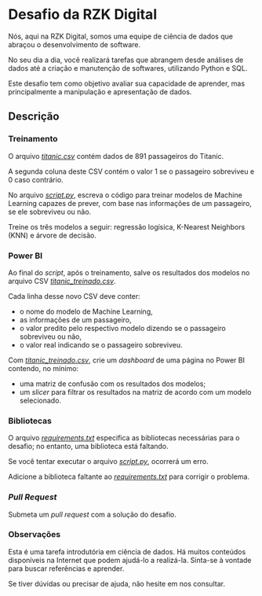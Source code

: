 # Desafio da RZK Digital

Nós, aqui na RZK Digital, somos uma equipe de ciência de dados que abraçou o desenvolvimento de software.

No seu dia a dia, você realizará tarefas que abrangem desde análises de dados até a criação e manutenção de softwares, utilizando Python e SQL.

Este desafio tem como objetivo avaliar sua capacidade de aprender, mas principalmente a manipulação e apresentação de dados.

## Descrição

### Treinamento

O arquivo [_titanic.csv_](./titanic.csv) contém dados de 891 passageiros do Titanic.

A segunda coluna deste CSV contém o valor 1 se o passageiro sobreviveu e 0 caso contrário.

No arquivo [_script.py_](./script.py), escreva o código para treinar modelos de Machine Learning capazes de prever, com base nas informações de um passageiro, se ele sobreviveu ou não.

Treine os três modelos a seguir: regressão logísica, K-Nearest Neighbors (KNN) e árvore de decisão.

### Power BI

Ao final do _script_, após o treinamento, salve os resultados dos modelos no arquivo CSV [_titanic_treinado.csv_](./titanic_treinado.csv).

Cada linha desse novo CSV deve conter:

- o nome do modelo de Machine Learning,
- as informações de um passageiro,
- o valor predito pelo respectivo modelo dizendo se o passageiro sobreviveu ou não,
- o valor real indicando se o passageiro sobreviveu.

Com [_titanic_treinado.csv_](./titanic_treinado.csv), crie um _dashboard_ de uma página no Power BI contendo, no mínimo:

- uma matriz de confusão com os resultados dos modelos;
- um _slicer_ para filtrar os resultados na matriz de acordo com um modelo selecionado.

### Bibliotecas

O arquivo [_requirements.txt_](./requirements.txt) especifica as bibliotecas necessárias para o desafio; no entanto, uma biblioteca está faltando.

Se você tentar executar o arquivo [_script.py_](./script.py), ocorrerá um erro.

Adicione a biblioteca faltante ao [_requirements.txt_](./requirements.txt) para corrigir o problema.

### _Pull Request_

Submeta um _pull request_ com a solução do desafio.

### Observações

Esta é uma tarefa introdutória em ciência de dados. Há muitos conteúdos disponíveis na Internet que podem ajudá-lo a realizá-la. Sinta-se à vontade para buscar referências e aprender.

Se tiver dúvidas ou precisar de ajuda, não hesite em nos consultar.
